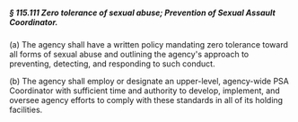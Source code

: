 ##### § 115.111 Zero tolerance of sexual abuse; Prevention of Sexual Assault Coordinator. #####

(a) The agency shall have a written policy mandating zero tolerance toward all forms of sexual abuse and outlining the agency's approach to preventing, detecting, and responding to such conduct.

(b) The agency shall employ or designate an upper-level, agency-wide PSA Coordinator with sufficient time and authority to develop, implement, and oversee agency efforts to comply with these standards in all of its holding facilities.